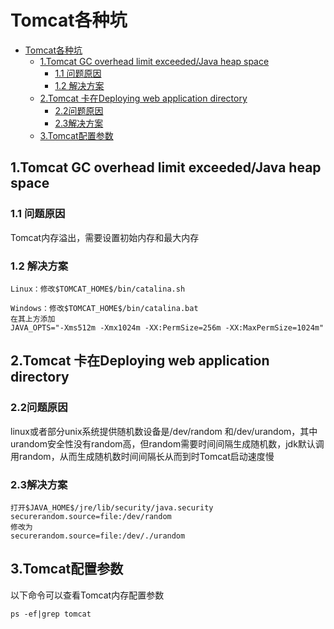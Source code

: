 # Tomcat各种坑

- [Tomcat各种坑](#tomcat%E5%90%84%E7%A7%8D%E5%9D%91)
  - [1.Tomcat GC overhead limit exceeded/Java heap space](#1tomcat-gc-overhead-limit-exceededjava-heap-space)
    - [1.1 问题原因](#11-%E9%97%AE%E9%A2%98%E5%8E%9F%E5%9B%A0)
    - [1.2 解决方案](#12-%E8%A7%A3%E5%86%B3%E6%96%B9%E6%A1%88)
  - [2.Tomcat 卡在Deploying web application directory](#2tomcat-%E5%8D%A1%E5%9C%A8deploying-web-application-directory)
    - [2.2问题原因](#22%E9%97%AE%E9%A2%98%E5%8E%9F%E5%9B%A0)
    - [2.3解决方案](#23%E8%A7%A3%E5%86%B3%E6%96%B9%E6%A1%88)
  - [3.Tomcat配置参数](#3tomcat%E9%85%8D%E7%BD%AE%E5%8F%82%E6%95%B0)


## 1.Tomcat GC overhead limit exceeded/Java heap space

### 1.1 问题原因

Tomcat内存溢出，需要设置初始内存和最大内存

### 1.2 解决方案

```text
Linux：修改$TOMCAT_HOME$/bin/catalina.sh

Windows：修改$TOMCAT_HOME$/bin/catalina.bat
在其上方添加
JAVA_OPTS="-Xms512m -Xmx1024m -XX:PermSize=256m -XX:MaxPermSize=1024m"
```

## 2.Tomcat 卡在Deploying web application directory 

### 2.2问题原因

linux或者部分unix系统提供随机数设备是/dev/random 和/dev/urandom，其中urandom安全性没有random高，但random需要时间间隔生成随机数，jdk默认调用random，从而生成随机数时间间隔长从而到时Tomcat启动速度慢

### 2.3解决方案

```text
打开$JAVA_HOME$/jre/lib/security/java.security
securerandom.source=file:/dev/random
修改为
securerandom.source=file:/dev/./urandom
```

## 3.Tomcat配置参数

以下命令可以查看Tomcat内存配置参数

```text
ps -ef|grep tomcat
```
